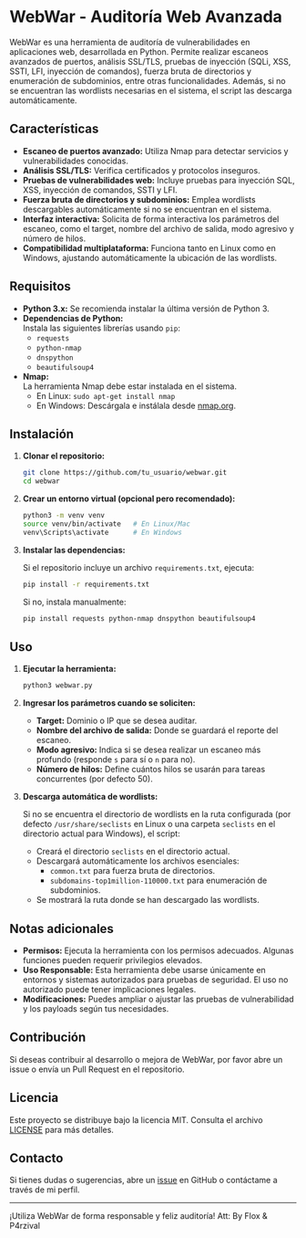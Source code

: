 
# WebWar - Auditoría Web Avanzada

WebWar es una herramienta de auditoría de vulnerabilidades en aplicaciones web, desarrollada en Python. Permite realizar escaneos avanzados de puertos, análisis SSL/TLS, pruebas de inyección (SQLi, XSS, SSTI, LFI, inyección de comandos), fuerza bruta de directorios y enumeración de subdominios, entre otras funcionalidades. Además, si no se encuentran las wordlists necesarias en el sistema, el script las descarga automáticamente.

## Características

- **Escaneo de puertos avanzado:** Utiliza Nmap para detectar servicios y vulnerabilidades conocidas.
- **Análisis SSL/TLS:** Verifica certificados y protocolos inseguros.
- **Pruebas de vulnerabilidades web:** Incluye pruebas para inyección SQL, XSS, inyección de comandos, SSTI y LFI.
- **Fuerza bruta de directorios y subdominios:** Emplea wordlists descargables automáticamente si no se encuentran en el sistema.
- **Interfaz interactiva:** Solicita de forma interactiva los parámetros del escaneo, como el target, nombre del archivo de salida, modo agresivo y número de hilos.
- **Compatibilidad multiplataforma:** Funciona tanto en Linux como en Windows, ajustando automáticamente la ubicación de las wordlists.

## Requisitos

- **Python 3.x:** Se recomienda instalar la última versión de Python 3.
- **Dependencias de Python:**  
  Instala las siguientes librerías usando `pip`:
  - `requests`
  - `python-nmap`
  - `dnspython`
  - `beautifulsoup4`
- **Nmap:**  
  La herramienta Nmap debe estar instalada en el sistema.
  - En Linux: `sudo apt-get install nmap`
  - En Windows: Descárgala e instálala desde [nmap.org](https://nmap.org/).

## Instalación

1. **Clonar el repositorio:**

   ```bash
   git clone https://github.com/tu_usuario/webwar.git
   cd webwar
   ```

2. **Crear un entorno virtual (opcional pero recomendado):**

   ```bash
   python3 -m venv venv
   source venv/bin/activate   # En Linux/Mac
   venv\Scripts\activate      # En Windows
   ```

3. **Instalar las dependencias:**

   Si el repositorio incluye un archivo `requirements.txt`, ejecuta:

   ```bash
   pip install -r requirements.txt
   ```

   Si no, instala manualmente:

   ```bash
   pip install requests python-nmap dnspython beautifulsoup4
   ```

## Uso

1. **Ejecutar la herramienta:**

   ```bash
   python3 webwar.py
   ```

2. **Ingresar los parámetros cuando se soliciten:**

   - **Target:** Dominio o IP que se desea auditar.
   - **Nombre del archivo de salida:** Donde se guardará el reporte del escaneo.
   - **Modo agresivo:** Indica si se desea realizar un escaneo más profundo (responde `s` para sí o `n` para no).
   - **Número de hilos:** Define cuántos hilos se usarán para tareas concurrentes (por defecto 50).

3. **Descarga automática de wordlists:**

   Si no se encuentra el directorio de wordlists en la ruta configurada (por defecto `/usr/share/seclists` en Linux o una carpeta `seclists` en el directorio actual para Windows), el script:
   - Creará el directorio `seclists` en el directorio actual.
   - Descargará automáticamente los archivos esenciales:
     - `common.txt` para fuerza bruta de directorios.
     - `subdomains-top1million-110000.txt` para enumeración de subdominios.
   - Se mostrará la ruta donde se han descargado las wordlists.

## Notas adicionales

- **Permisos:** Ejecuta la herramienta con los permisos adecuados. Algunas funciones pueden requerir privilegios elevados.
- **Uso Responsable:** Esta herramienta debe usarse únicamente en entornos y sistemas autorizados para pruebas de seguridad. El uso no autorizado puede tener implicaciones legales.
- **Modificaciones:** Puedes ampliar o ajustar las pruebas de vulnerabilidad y los payloads según tus necesidades.

## Contribución

Si deseas contribuir al desarrollo o mejora de WebWar, por favor abre un issue o envía un Pull Request en el repositorio.

## Licencia

Este proyecto se distribuye bajo la licencia MIT. Consulta el archivo [LICENSE](LICENSE) para más detalles.

## Contacto

Si tienes dudas o sugerencias, abre un [issue](https://github.com/tu_usuario/webwar/issues) en GitHub o contáctame a través de mi perfil.

---

¡Utiliza WebWar de forma responsable y feliz auditoría!
Att: By Flox & P4rzival
